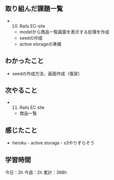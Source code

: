 ## 取り組んだ課題一覧

- 10. Rails EC-site
  - modelから商品一覧画面を表示する処理を作成
  - seedの作成
  - active storageの準備

## わかったこと

- seedの作成方法、画面作成（復習）

## 次やること

- 11. Rails EC site
  - 商品一覧

## 感じたこと

- heroku - active storage - s3やりずらそう

## 学習時間

今日：2h
今週：2h
累計：368h
